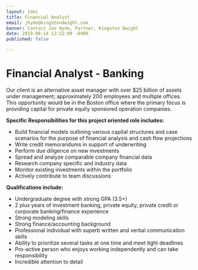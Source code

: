 ```yaml
---
layout: jobs
title: Financial Analyst
email: jhyde@kingstondwight.com
banner: Contact Joe Hyde, Partner, Kingston Dwight
date: 2019-08-14 12:22:00 -0400
published: false

---
```

# **Financial Analyst - Banking**

Our client is an alternative asset manager with over $25 billion of assets under management; approximately 200 employees and multiple offices. This opportunity would be in the Boston office where the primary focus is providing capital for private equity sponsored operation companies.

**Specific Responsibilities for this project oriented role includes:**

* Build financial models outlining various capital structures and case scenarios for the purpose of financial analysis and cash flow projections
* Write credit memorandums in support of underwriting
* Perform due diligence on new investments
* Spread and analyze comparable company financial data
* Research company specific and industry data
* Monitor existing investments within the portfolio
* Actively contribute to team discussions

**Qualifications include:**

* Undergraduate degree with strong GPA (3.5+)
* 2 plus years of investment banking, private equity, private credit or corporate banking/finance experience
* Strong modeling skills
* Strong finance/accounting background
* Professional individual with superb written and verbal communication skills
* Ability to prioritize several tasks at one time and meet tight deadlines
* Pro-active person who enjoys working independently and can take responsibility
* Incredible attention to detail